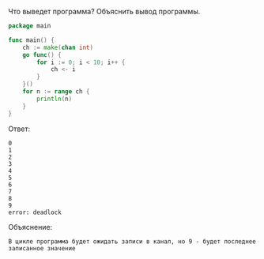 Что выведет программа? Объяснить вывод программы.
```go
package main

func main() {
	ch := make(chan int)
	go func() {
		for i := 0; i < 10; i++ {
			ch <- i
		}
	}()
	for n := range ch {
		println(n)
	}
}
```
Ответ:<br>
```
0
1
2
3
4
5
6
7
8
9
error: deadlock
```
Объяснение:<br>
```
В цикле программа будет ожидать записи в канал, но 9 - будет последнее записанное значение
```